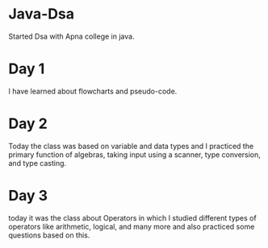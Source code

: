 # Java-Dsa
 Started Dsa with Apna college in java.
# Day 1
I have learned about flowcharts and pseudo-code.
# Day 2
Today the class was based on variable and data types and I practiced the primary function of algebras, taking  input  using a scanner, type conversion, and type casting.
# Day 3
today it was the class about Operators in which I studied different types of operators like arithmetic, logical, and many more and also practiced some questions based on this.
